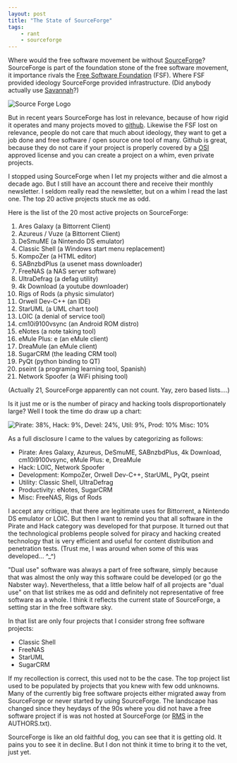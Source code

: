 ```yaml
---
layout: post
title: "The State of SourceForge"
tags:
    - rant
    - sourceforge
---
```


Where would the free software movement be without [SourceForge]? SourceForge
is part of the foundation stone of the free software movement, it importance
rivals the [Free Software Foundation] (FSF). Where FSF provided ideology 
SourceForge provided infrastructure. (Did anybody actually use [Savannah]?)

![Source Forge Logo](/media/sflogo.png)

But in recent years SourceForge has lost in relevance, because of how rigid
it operates and many projects moved to [github]. Likewise the FSF lost on 
relevance, people do not care that much about ideology, they want to get
a job done and free software / open source one tool of many. Github is great, 
because they do not care if your project is properly covered by a [OSI] approved
license and you can create a project on a whim, even private projects. 

I stopped using SourceForge when I let my projects wither and die almost a 
decade ago. But I still have an account there and receive their monthly newsletter.
I seldom really read the newsletter, but on a whim I read the last one. The
top 20 active projects stuck me as odd.

<!--more-->

Here is the list of the 20 most active projects on SourceForge:

1. Ares Galaxy      (a Bittorrent Client)
2. Azureus / Vuze   (a Bittorrent Client)
3. DeSmuME          (a Nintendo DS emulator)
4. Classic Shell    (a Windows start menu replacement)
5. KompoZer         (a HTML editor)
6. SABnzbdPlus      (a usenet mass downloader)
7. FreeNAS          (a NAS server software)
8. UltraDefrag      (a defag utility)
9. 4k Download      (a youtube downloader)
10. Rigs of Rods    (a physic simulator)
11. Orwell Dev-C++  (an IDE)
12. StarUML         (a UML chart tool)
13. LOIC            (a denial of service tool)
14. cm10i9100vsync  (an Android ROM distro)
15. eNotes          (a note taking tool)
16. eMule Plus: e   (an eMule client)
17. DreaMule        (an eMule client)
18. SugarCRM        (the leading CRM tool)
19. PyQt            (python binding to QT)
20. pseint          (a programing learning tool, Spanish)
21. Network Spoofer (a WiFi phising tool)

(Actually 21, SourceForge apparently can not count. Yay, zero based lists....)

Is it just me or is the number of piracy and hacking tools disproportionately 
large? Well I took the time do draw up a chart:

![Pirate: 38%, Hack: 9%, Devel: 24%, Util: 9%, Prod: 10% Misc: 10%](/media/sf-top20-oct12.jpg)

As a full disclosure I came to the values by categorizing as follows:

* Pirate: Ares Galaxy, Azureus, DeSmuME, SABnzbdPlus, 4k Download, cm10i9100vsync, eMule Plus: e, DreaMule
* Hack: LOIC, Network Spoofer
* Development: KompoZer, Orwell Dev-C++, StarUML, PyQt, pseint
* Utility: Classic Shell, UltraDefrag
* Productivity: eNotes, SugarCRM
* Misc: FreeNAS, Rigs of Rods

I accept any critique, that there are legitimate uses for Bittorrent, a Nintendo
DS emulator or LOIC. But then I want to remind you that all software in 
the Pirate and Hack category was developed for that purpose. It turned out that
the technological problems people solved for piracy and hacking created technology
that is very efficient and useful for content distribution and penetration tests. 
(Trust me, I was around when some of this was developed... ^_^)

"Dual use" software was always a part of free software, simply because that was
almost the only way this software could be developed (or go the Nabster way).
Nevertheless, that a little below half of all projects are "dual use" on that
list strikes me as odd and definitely not representative of free software as
a whole. I think it reflects the current state of SourceForge, a setting star
in the free software sky. 

In that list are only four projects that I consider strong free software projects:

* Classic Shell
* FreeNAS
* StarUML
* SugarCRM

If my recollection is correct, this used not to be the case. The top project list
used to be populated by projects that you knew with few odd unknowns. Many of the 
currently big free software projects either migrated away from SourceForge or 
never started by using SourceForge. The landscape has changed since they heydays
of the 90s where you did not have a free software project if is was not hosted 
at SourceForge (or [RMS] in the AUTHORS.txt).

SourceForge is like an old faithful dog, you can see that it is getting old. It pains
you to see it in decline. But I don not think it time to bring it to the vet, just yet.

[SourceForge]: http://www.sourceforge.net
[Free Software Foundation]: http://www.fsf.org/
[Savannah]: http://savannah.gnu.org/
[github]: http://github.com
[OSI]: http://opensource.org/
[RMS]: http://en.wikipedia.org/wiki/Richard_Stallman
